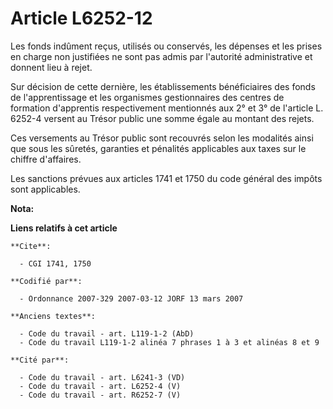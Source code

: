 # Article L6252-12

Les fonds indûment reçus, utilisés ou conservés, les dépenses et les prises en charge non justifiées ne sont pas admis par
l'autorité administrative et donnent lieu à rejet.

Sur décision de cette dernière, les établissements bénéficiaires des fonds de l'apprentissage et les organismes gestionnaires
des centres de formation d'apprentis respectivement mentionnés aux 2° et 3° de l'article L. 6252-4 versent au Trésor public
une somme égale au montant des rejets.

Ces versements au Trésor public sont recouvrés selon les modalités ainsi que sous les sûretés, garanties et pénalités
applicables aux taxes sur le chiffre d'affaires.

Les sanctions prévues aux articles 1741 et 1750 du code général des impôts sont applicables.

**Nota:**



**Liens relatifs à cet article**

	**Cite**:

	  - CGI 1741, 1750

	**Codifié par**:

	  - Ordonnance 2007-329 2007-03-12 JORF 13 mars 2007

	**Anciens textes**:

	  - Code du travail - art. L119-1-2 (AbD)
	  - Code du travail L119-1-2 alinéa 7 phrases 1 à 3 et alinéas 8 et 9

	**Cité par**:

	  - Code du travail - art. L6241-3 (VD)
	  - Code du travail - art. L6252-4 (V)
	  - Code du travail - art. R6252-7 (V)
